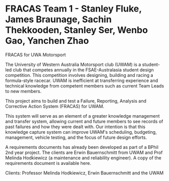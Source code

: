 # FRACAS Team 1 - Stanley Fluke, James Braunage, Sachin Thekkooden, Stanley Ser, Wenbo Gao, Yanchen Zhao 
FRACAS for UWA Motorsport

The University of Western Australia Motorsport club (UWAM) is a student-led club that competes annually in the FSAE-Australasia student design competition. This competition involves designing, building and racing a formula-style racecar. UWAM is inefficient at transferring experience and technical knowledge from competent members such as current Team Leads to new members.

This project aims to build and test a Failure, Reporting, Analysis and Corrective Action System (FRACAS) for UWAM. 

This system will serve as an element of a greater knowledge management and transfer system, allowing current and future members to see records of past failures and how they were dealt with. Our intention is that this knowledge capture system can improve UWAM's scheduling, budgeting, management, vehicle testing, and the focus of future design efforts.

A requirements documents has already been developed as part of a BPhil 2nd year project. The clients are Erwin Bauernschmitt from UWAM and Prof Melinda Hodkiewicz (a maintenance and reliability engineer). A copy of the requirements document is available here.

Clients: Professor Melinda Hodkiewicz, Erwin Bauernschmitt and the UWAM
